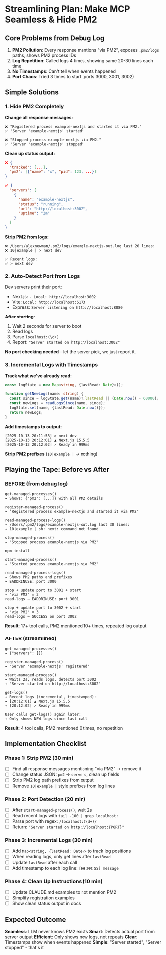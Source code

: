 # Streamlining Plan: Make MCP Seamless & Hide PM2

## Core Problems from Debug Log

1. **PM2 Pollution**: Every response mentions "via PM2", exposes `.pm2/logs` paths, shows PM2 process IDs
2. **Log Repetition**: Called logs 4 times, showing same 20-30 lines each time
3. **No Timestamps**: Can't tell when events happened
4. **Port Chaos**: Tried 3 times to start (ports 3000, 3001, 3002)

## Simple Solutions

### 1. Hide PM2 Completely

**Change all response messages:**
```
❌ "Registered process example-nextjs and started it via PM2."
✅ "Server 'example-nextjs' started"

❌ "Stopped process example-nextjs via PM2."
✅ "Server 'example-nextjs' stopped"
```

**Clean up status output:**
```json
❌ {
  "tracked": [...],
  "pm2": [{"name": "x", "pid": 123, ...}]
}

✅ {
  "servers": [
    {
      "name": "example-nextjs",
      "status": "running",
      "url": "http://localhost:3002",
      "uptime": "2m"
    }
  ]
}
```

**Strip PM2 from logs:**
```
❌ /Users/alexnewman/.pm2/logs/example-nextjs-out.log last 20 lines:
❌ 10|example | > next dev

✅ Recent logs:
✅ > next dev
```

### 2. Auto-Detect Port from Logs

Dev servers print their port:
- Next.js: `- Local: http://localhost:3002`
- Vite: `Local: http://localhost:5173`
- Express: `Server listening on http://localhost:8080`

**After starting:**
1. Wait 2 seconds for server to boot
2. Read logs
3. Parse `localhost:(\d+)`
4. Report: `"Server started on http://localhost:3002"`

**No port checking needed** - let the server pick, we just report it.

### 3. Incremental Logs with Timestamps

**Track what we've already read:**
```typescript
const logState = new Map<string, {lastRead: Date}>();

function getNewLogs(name: string) {
  const since = logState.get(name)?.lastRead || (Date.now() - 60000);
  const newLogs = readLogsSince(name, since);
  logState.set(name, {lastRead: Date.now()});
  return newLogs;
}
```

**Add timestamps to output:**
```
[2025-10-13 20:11:58] > next dev
[2025-10-13 20:12:01] ▲ Next.js 15.5.5
[2025-10-13 20:12:02] ✓ Ready in 999ms
```

**Strip PM2 prefixes** (`10|example |` → nothing)

## Playing the Tape: Before vs After

### BEFORE (from debug log)
```
get-managed-processes()
→ Shows: {"pm2": [...]} with all PM2 details

register-managed-process()
→ "Registered process example-nextjs and started it via PM2"

read-managed-process-logs()
→ /Users/.pm2/logs/example-nextjs-out.log last 30 lines:
→ 10|example | sh: next: command not found

stop-managed-process()
→ "Stopped process example-nextjs via PM2"

npm install

start-managed-process()
→ "Started process example-nextjs via PM2"

read-managed-process-logs()
→ Shows PM2 paths and prefixes
→ EADDRINUSE: port 3000

stop + update port to 3001 + start
→ "via PM2" × 3
read-logs → EADDRINUSE: port 3001

stop + update port to 3002 + start
→ "via PM2" × 3
read-logs → SUCCESS on port 3002
```

**Result**: 17+ tool calls, PM2 mentioned 10+ times, repeated log output

### AFTER (streamlined)
```
get-managed-processes()
→ {"servers": []}

register-managed-process()
→ "Server 'example-nextjs' registered"

start-managed-process()
→ Waits 2s, reads logs, detects port 3002
→ "Server started on http://localhost:3002"

get-logs()
→ Recent logs (incremental, timestamped):
→ [20:12:01] ▲ Next.js 15.5.5
→ [20:12:02] ✓ Ready in 999ms

User calls get-logs() again later:
→ Only shows NEW logs since last call
```

**Result**: 4 tool calls, PM2 mentioned 0 times, no repetition

## Implementation Checklist

### Phase 1: Strip PM2 (30 min)
- [ ] Find all response messages mentioning "via PM2" → remove it
- [ ] Change status JSON: `pm2` → `servers`, clean up fields
- [ ] Strip PM2 log path prefixes from output
- [ ] Remove `10|example |` style prefixes from log lines

### Phase 2: Port Detection (20 min)
- [ ] After `start-managed-process()`, wait 2s
- [ ] Read recent logs with `tail -100 | grep localhost:`
- [ ] Parse port with regex: `/localhost:(\d+)/`
- [ ] Return: `"Server started on http://localhost:{PORT}"`

### Phase 3: Incremental Logs (30 min)
- [ ] Add `Map<string, {lastRead: Date}>` to track log positions
- [ ] When reading logs, only get lines after `lastRead`
- [ ] Update `lastRead` after each call
- [ ] Add timestamp to each log line: `[HH:MM:SS] message`

### Phase 4: Clean Up Instructions (10 min)
- [ ] Update CLAUDE.md examples to not mention PM2
- [ ] Simplify registration examples
- [ ] Show clean status output in docs

## Expected Outcome

**Seamless**: LLM never knows PM2 exists
**Smart**: Detects actual port from server output
**Efficient**: Only shows new logs, not repeats
**Clear**: Timestamps show when events happened
**Simple**: "Server started", "Server stopped" - that's it
